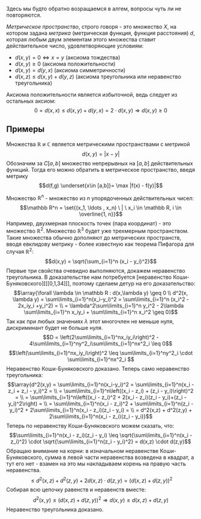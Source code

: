Здесь мы будто обратно возращаемся в алгем, вопросы чуть ли не повторяются.

*Метрическое пространство*, строго говоря - это множество $X$, на котором задана *метрика* (метрическая функция, функция расстояния) $d$, которая любым двум элементам этого множества ставит действительное число, удовлетворяющие условиям:
- $d(x,y) = 0 \Leftrightarrow x = y$ (аксиома тождества)
- $d(x,y) \geq 0$ (аксиома положительности)
- $d(x,y) = d(y,x)$ (аксиома симметричности)
- $d(x,z) \leq d(x,y) + d(y,z)$ (аксиома треугольника или неравенство треугольника)

Аксиома положительности является избыточной, ведь следует из остальных аксиом:
$$0 = d(x,x) \leq d(x,y) + d(y,x) = 2 \cdot d(x,y) \Rightarrow d(x,y) \geq 0$$
## Примеры
Множества $\mathbb R$ и $\mathbb C$ является метрическими пространствами с метрикой
$$d(x,y) = |x - y|$$
Обозначим за $C[a,b]$ множество непрерывных на $[a,b]$ действительных функций. Тогда его можно обратить в метрическое пространство, введя метрику
$$d(f,g) \underset{x\in [a,b]}= \max |f(x) - f(y)|$$

Множество $\mathbb R^n$ - множество из $n$ упорядоченных действительных чисел:
$$\mathbb R^n = \set{(x_1, \ldots , x_n) \ | \ x_i \in \mathbb R, i \in \overline{1, n}}$$
Например, двухмерная плоскость точек (пара координат) - это множество $\mathbb R^2$. Множество $\mathbb R^3$ будет уже трехмерным пространством. Такие множества обычно дополняют до метрических пространств, вводя евклидову метрику - более известную как теорема Пифагора для случая $\mathbb R^2$:
$$d(x,y) = \sqrt{\sum_{i=1}^n (x_i - y_i)^2}$$
Первые три свойства очевидно выполняются, докажем неравенство треугольника. В доказательстве нам потребуется [неравенство Коши-Буняковского][[[0,1,34]]], поэтому сделаем детур на его доказательство:
$$\array{\forall \lambda \in \mathbb R : d(x,\lambda y) \geq 0 \\ d^2(x, \lambda y) = \sum\limits_{i=1}^n(x_i-y_i)^2 = \sum\limits_{i=1}^n (x_i^2 - 2x_iy_i +y_i^2) = \\ = \lambda^2\sum\limits_{i=1}^n y_i^2 - 2\lambda \sum\limits_{i=1}^n x_iy_i + \sum\limits_{i=1}^n x_i^2 \geq 0}$$
Так как при любых значениях $\lambda$ этот многочлен не меньше нуля, дискриминант будет не больше нуля.
$$D = \left(2\sum\limits_{i=1}^nx_iy_i\right)^2 - 4\sum\limits_{i=1}^ny^2_i\sum\limits_{i=1}^nx^2_i \leq 0$$
$$\left(\sum\limits_{i=1}^nx_iy_i\right)^2 \leq \sum\limits_{i=1}^ny^2_i \cdot \sum\limits_{i=1}^nx^2_i $$
Неравенство Коши-Буняковского доказано. Теперь само неравенство треугольника:
$$\array{d^2(x,y) = \sum\limits_{i=1}^n(x_i-y_i)^2 = \sum\limits_{i=1}^n(x_i - z_i + z_i - y_i)^2 = \\ = \sum\limits_{i=1}^n\left((x_i - z_i) + (z_i - y_i)\right)^2 = \\ = \sum\limits_{i=1}^n\left((x_i - z_i)^2 + 2(x_i - z_i)(z_i - y_i)+(z_i - y_i)^2\right) = \\ = \sum\limits_{i=1}^n(x_i - z_i)^2 + \sum\limits_{i=1}^n(z_i - y_i)^2 + 2\sum\limits_{i=1}^n(x_i - z_i)(z_i - y_i) = \\ = d^2(x,z) + d^2(z,y) + 2\sum\limits_{i=1}^n(x_i - z_i)(z_i - y_i)}$$
Теперь по неравенству Коши-Буняковского можем сказать, что:
$$\sum\limits_{i=1}^n(x_i - z_i)(z_i - y_i) \leq \sqrt{\sum\limits_{i=1}^n(x_i - z_i)^2} \cdot \sqrt{\sum\limits_{i=1}^n(z_i - y_i)^2} = d(x,z) \cdot d(z,y)$$
Обращаю внимание на корни: в изначальном неравенстве Коши-Буняковского, сумма в левой части неравенства возведена в квадрат, а тут его нет - взамен на это мы накладываем корень на правую часть неравенства.
$$\leq d^2(x,z) + d^2(z,y) + 2d(x,z) \cdot d(z,y) = (d(x,z) + d(z,y))^2$$
Собирая всю цепочку равенств и неравенств вместе:
$$d^2(x,y) \leq (d(x,z) + d(z,y))^2 \Rightarrow d(x,y) \leq d(x,z) + d(z,y)$$
Неравенство треугольника доказано.